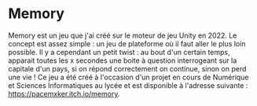 # Memory

Memory est un jeu que j'ai créé sur le moteur de jeu Unity en 2022.
Le concept est assez simple : un jeu de plateforme où il faut aller le plus loin possible.
Il y a cependant un petit twist : au bout d'un certain temps, apparait toutes les x secondes une boite à question interrogeant sur la capitale d'un pays, si on répond correctement on continue, sinon on perd une vie ! 
Ce jeu a été créé à l'occasion d'un projet en cours de Numérique et Sciences Informatiques au lycée et est disponible à l'adresse suivante : https://pacemxker.itch.io/memory.
